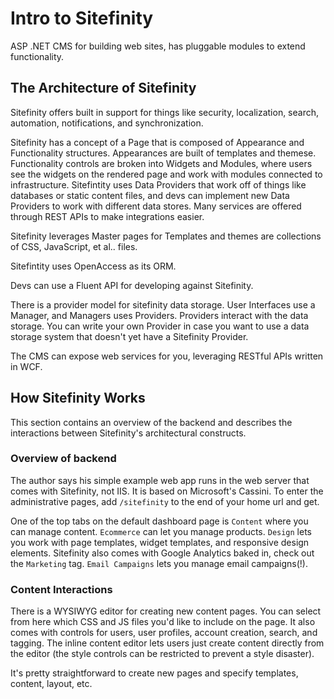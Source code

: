 # Intro to Sitefinity

ASP .NET CMS for building web sites, has pluggable modules to extend functionality.

## The Architecture of Sitefinity

Sitefinity offers built in support for things like security, localization, search, automation, notifications, and synchronization.

Sitefinity has a concept of a Page that is composed of Appearance and Functionality structures. Appearances are built of templates and themese. Functionality controls are broken into Widgets and Modules, where users see the widgets on the rendered page and work with modules connected to infrastructure. Sitefintity uses Data Providers that work off of things like databases or static content files, and devs can implement new Data Providers to work with different data stores. Many services are offered through REST APIs to make integrations easier.

Sitefinity leverages Master pages for Templates and themes are collections of CSS, JavaScript, et al.. files. 

Sitefintity uses OpenAccess as its ORM.

Devs can use a Fluent API for developing against Sitefinity.

There is a provider model for sitefinity data storage. User Interfaces use a Manager, and Managers uses Providers. Providers interact with the data storage. You can write your own Provider in case you want to use a data storage system that doesn't yet have a Sitefinity Provider.

The CMS can expose web services for you, leveraging RESTful APIs written in WCF.

## How Sitefinity Works

This section contains an overview of the backend and describes the interactions between Sitefinity's architectural constructs.

### Overview of backend

The author says his simple example web app runs in the web server that comes with Sitefinity, not IIS. It is based on Microsoft's Cassini. To enter the administrative pages, add `/sitefinity` to the end of your home url and get.

One of the top tabs on the default dashboard page is `Content` where you can manage content. `Ecommerce` can let you manage products. `Design` lets you work with page templates, widget templates, and responsive design elements. Sitefinity also comes with Google Analytics baked in, check out the `Marketing` tag. `Email Campaigns` lets you manage email campaigns(!).

### Content Interactions

There is a WYSIWYG editor for creating new content pages. You can select from here which CSS and JS files you'd like to include on the page. It also comes with controls for users, user profiles, account creation, search, and tagging. The inline content editor lets users just create content directly from the editor (the style controls can be restricted to prevent a style disaster).

It's pretty straightforward to create new pages and specify templates, content, layout, etc.
